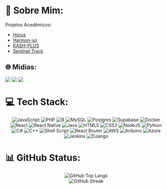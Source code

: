 # 💫 Sobre Mim:

Projetos Acedêmicos:
<ul>
  <li><a href="https://github.com/Project-Horus-G9"> Horus </a></li>
  <li><a href="https://github.com/Harmon-yo"> Harmon-yo </a> </li>
  <li><a href="https://github.com/KASH-PLUS"> KASH-PLUS </a> </li>
  <li><a href="https://github.com/Sentinel-Track"> Sentinel Track </a> </li>
</ul>

## 🌐 Midias:
<a href="https://instagram.com/vzrubinec" target="_blank"><img
        src="https://img.shields.io/badge/-Instagram-%23E4405F?style=for-the-badge&logo=instagram&logoColor=white"
        target="_blank"></a>
<a href="mailto:vrubinec@gmail.com"><img
        src="https://img.shields.io/badge/Gmail-D14836?style=for-the-badge&logo=gmail&logoColor=white"
        target="_blank"></a>
<a href="https://www.linkedin.com/in/victor-zanin-rubinec-8a69931a2/" target="_blank"><img
        src="https://img.shields.io/badge/-LinkedIn-%230077B5?style=for-the-badge&logo=linkedin&logoColor=white"
        target="_blank"></a>

# 💻 Tech Stack:
<div align="center">
    <img src="https://img.shields.io/badge/javascript-%23323330.svg?style=for-the-badge&logo=javascript&logoColor=%23F7DF1E"
        alt="JavaScript">
    <img src="https://img.shields.io/badge/php-%23777BB4.svg?style=for-the-badge&logo=php&logoColor=white" alt="PHP">
    <img src="https://img.shields.io/badge/r-%23276DC3.svg?style=for-the-badge&logo=r&logoColor=white" alt="R">
    <img src="https://img.shields.io/badge/mysql-%2300000f.svg?style=for-the-badge&logo=mysql&logoColor=white"
        alt="MySQL">
    <img src="https://img.shields.io/badge/postgres-%23316192.svg?style=for-the-badge&logo=postgresql&logoColor=white"
        alt="Postgres">
    <img src="https://img.shields.io/badge/Supabase-3ECF8E?style=for-the-badge&logo=supabase&logoColor=white"
        alt="Supabase">
    <img src="https://img.shields.io/badge/docker-%230db7ed.svg?style=for-the-badge&logo=docker&logoColor=white"
        alt="Docker">
    <img src="https://img.shields.io/badge/react-%2320232a.svg?style=for-the-badge&logo=react&logoColor=%2361DAFB"
        alt="React">
    <img src="https://img.shields.io/badge/react_native-%2320232a.svg?style=for-the-badge&logo=react&logoColor=%2361DAFB"
        alt="React Native">
    <img src="https://img.shields.io/badge/java-%23ED8B00.svg?style=for-the-badge&logo=openjdk&logoColor=white"
        alt="Java">
    <img src="https://img.shields.io/badge/html5-%23E34F26.svg?style=for-the-badge&logo=html5&logoColor=white"
        alt="HTML5">
    <img src="https://img.shields.io/badge/css3-%231572B6.svg?style=for-the-badge&logo=css3&logoColor=white" alt="CSS3">
    <img src="https://img.shields.io/badge/node.js-6DA55F?style=for-the-badge&logo=node.js&logoColor=white"
        alt="NodeJS">
    <img src="https://img.shields.io/badge/python-3670A0?style=for-the-badge&logo=python&logoColor=ffdd54" alt="Python">
    <img src="https://img.shields.io/badge/C%23-239120?style=for-the-badge&logo=csharp&logoColor=white" alt="C#">
    <img src="https://img.shields.io/badge/C%2B%2B-00599C?style=for-the-badge&logo=c%2B%2B&logoColor=white" alt="C++">
    <img src="https://img.shields.io/badge/shell_script-%23121011.svg?style=for-the-badge&logo=gnu-bash&logoColor=white"
        alt="Shell Script">
    <img src="https://img.shields.io/badge/React_Router-CA4245?style=for-the-badge&logo=react-router&logoColor=white"
        alt="React Router">
    <img src="https://img.shields.io/badge/AWS-%23FF9900.svg?style=for-the-badge&logo=amazon-aws&logoColor=white"
        alt="AWS">
    <img src="https://img.shields.io/badge/-Arduino-00979D?style=for-the-badge&logo=Arduino&logoColor=white"
        alt="Arduino">
    <img src="https://img.shields.io/badge/azure-%230072C6.svg?style=for-the-badge&logo=microsoftazure&logoColor=white"
        alt="Azure">
    <img src="https://img.shields.io/badge/jenkins-%232C5263.svg?style=for-the-badge&logo=jenkins&logoColor=white"
        alt="Jenkins">
    <img src="https://img.shields.io/badge/django-%23092E20.svg?style=for-the-badge&logo=django&logoColor=white"
        alt="DJango">
</div>

# 📊 GitHub Status:
<div align="center">
    <img src="https://github-readme-stats.vercel.app/api/top-langs/?username=VictorRubinec&theme=radical&hide_border=false&include_all_commits=true&count_private=true&layout=compact"
        alt="GitHub Top Langs">
    <br>
    <img src="https://github-readme-streak-stats.herokuapp.com/?user=VictorRubinec&theme=radical&hide_border=false"
        alt="GitHub Streak">
</div>
